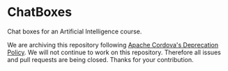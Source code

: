 # ChatBoxes
Chat boxes for an Artificial Intelligence course.

We are archiving this repository following [Apache Cordova's Deprecation Policy](https://cordova.apache.org/deprecation_policy.html). We will not continue to work on this repository. Therefore all issues and pull requests are being closed. Thanks for your contribution.

